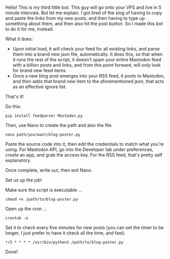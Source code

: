 Hello! This is my third little bot. This guy will go onto your VPS and live in 5 minute intervals. But let me explain. I got tired of the slog of having to copy and paste the links from my new posts, and then having to type up something about them, and then also hit the post button. So I made this bot to do it for me, instead.

What it does:

- Upon initial load, it will check your feed for all existing links, and parse them into a brand new json file, automatically. It does this, so that when it runs the rest of the script, it doesn't spam your entire Mastodon feed with a billion posts and links, and from this point forward, will *only* look for brand new feed items.
- Once a new blog post emerges into your RSS feed, it posts to Mastodon, and then adds that brand new item to the aforementioned json, that acts as an effective ignore list.

That's it!

Do this:

```
pip install feedparser Mastodon.py
```

Then, use Nano to create the path and also the file.

```
nano path/you/want/blog-poster.py
```

Paste the source code into it, then edit the credentials to match what you're using. For Mastodon API, go into the Developer tab under preferences, create an app, and grab the access key. For the RSS feed, that's pretty self explanatory.

Once complete, write out, then exit Nano.

Set us up the job!

Make sure the script is executable ...

```
chmod +x /path/to/blog-poster.py
```

Open up the cron ...

```
crontab -e
```

Set it to check every five minutes for new posts (you can set the timer to be longer, I just prefer to have it check all the time, and fast).

```
*/5 * * * * /usr/bin/python3 /path/to/blog-poster.py
```

Done!
